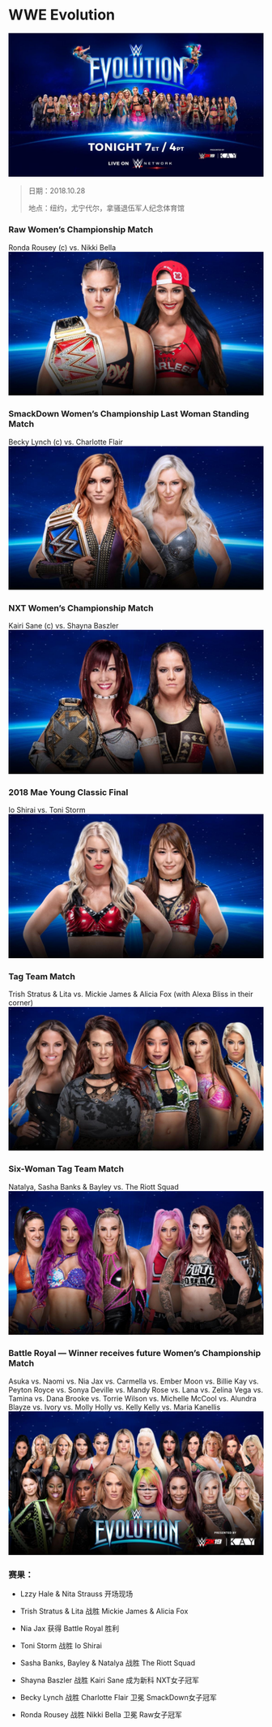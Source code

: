 # WWE Evolution

![](MatchCard/0.jpg)

>日期：2018.10.28
>
>地点：纽约，尤宁代尔，拿骚退伍军人纪念体育馆

### Raw Women’s Championship Match
Ronda Rousey (c) vs. Nikki Bella
![](MatchCard/1.jpg)

### SmackDown Women’s Championship Last Woman Standing Match
Becky Lynch (c) vs. Charlotte Flair
![](MatchCard/2.jpg)

### NXT Women’s Championship Match
Kairi Sane (c) vs. Shayna Baszler 
![](MatchCard/3.jpg)

### 2018 Mae Young Classic Final
Io Shirai vs. Toni Storm
![](MatchCard/4.jpg)

### Tag Team Match
Trish Stratus & Lita vs. Mickie James & Alicia Fox (with Alexa Bliss in their corner)
![](MatchCard/5.jpg)

### Six-Woman Tag Team Match
Natalya, Sasha Banks & Bayley vs. The Riott Squad
![](MatchCard/6.jpg)

### Battle Royal — Winner receives future Women’s Championship Match
Asuka vs. Naomi vs. Nia Jax vs. Carmella vs. Ember Moon vs. Billie Kay vs. Peyton Royce vs. Sonya Deville vs. Mandy Rose vs. Lana vs. Zelina Vega vs. Tamina vs. Dana Brooke vs. Torrie Wilson vs. Michelle McCool vs. Alundra Blayze vs. Ivory vs. Molly Holly vs. Kelly Kelly vs. Maria Kanellis
![](MatchCard/7.jpg)

### 赛果：
- Lzzy Hale & Nita Strauss 开场现场

- Trish Stratus & Lita 战胜 Mickie James & Alicia Fox

- Nia Jax 获得 Battle Royal 胜利

- Toni Storm 战胜 Io Shirai

- Sasha Banks, Bayley & Natalya 战胜 The Riott Squad

- Shayna Baszler 战胜 Kairi Sane 成为新科 NXT女子冠军

- Becky Lynch 战胜 Charlotte Flair 卫冕 SmackDown女子冠军

- Ronda Rousey 战胜 Nikki Bella 卫冕 Raw女子冠军
